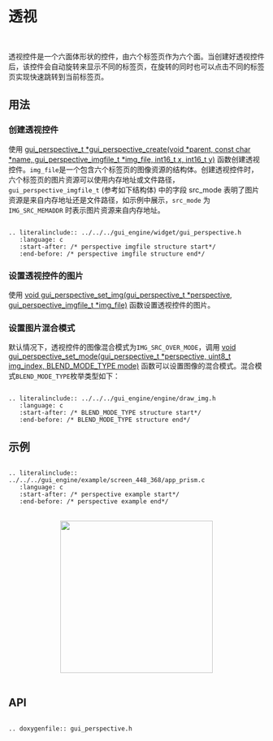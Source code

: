 # 透视
<br>

透视控件是一个六面体形状的控件，由六个标签页作为六个面。当创建好透视控件后，该控件会自动旋转来显示不同的标签页，在旋转的同时也可以点击不同的标签页实现快速跳转到当前标签页。

## 用法

### 创建透视控件

使用 [gui_perspective_t *gui_perspective_create(void *parent,  const char *name, gui_perspective_imgfile_t *img_file, int16_t x, int16_t y)](#gui_perspective_create) 函数创建透视控件。`img_file`是一个包含六个标签页的图像资源的结构体。创建透视控件时，六个标签页的图片资源可以使用内存地址或文件路径，`gui_perspective_imgfile_t` (参考如下结构体) 中的字段 src_mode 表明了图片资源是来自内存地址还是文件路径，如示例中展示，`src_mode` 为 `IMG_SRC_MEMADDR` 时表示图片资源来自内存地址。

```eval_rst

.. literalinclude:: ../../../gui_engine/widget/gui_perspective.h
   :language: c
   :start-after: /* perspective imgfile structure start*/
   :end-before: /* perspective imgfile structure end*/

```

### 设置透视控件的图片

使用 [void gui_perspective_set_img(gui_perspective_t *perspective, gui_perspective_imgfile_t *img_file)](#api) 函数设置透视控件的图片。

### 设置图片混合模式

默认情况下，透视控件的图像混合模式为`IMG_SRC_OVER_MODE`，调用 [void gui_perspective_set_mode(gui_perspective_t *perspective, uint8_t img_index, BLEND_MODE_TYPE mode)](#api) 函数可以设置图像的混合模式。混合模式`BLEND_MODE_TYPE`枚举类型如下：

```eval_rst

.. literalinclude:: ../../../gui_engine/engine/draw_img.h
   :language: c
   :start-after: /* BLEND_MODE_TYPE structure start*/
   :end-before: /* BLEND_MODE_TYPE structure end*/

```

## 示例

```eval_rst

.. literalinclude:: ../../../gui_engine/example/screen_448_368/app_prism.c
   :language: c
   :start-after: /* perspective example start*/
   :end-before: /* perspective example end*/

```

<br>
<div style="text-align: center"><img src="https://foruda.gitee.com/images/1699931105543257223/ccac3ca0_10641540.png" width = "300" /></div>
<br>

<span id = "gui_perspective_create">

## API

</span>

```eval_rst

.. doxygenfile:: gui_perspective.h

```
